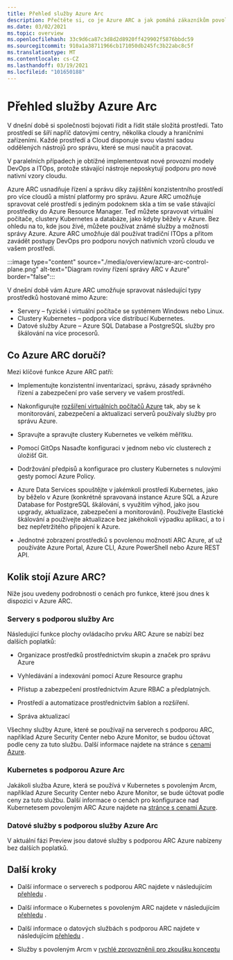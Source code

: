 ```yaml
---
title: Přehled služby Azure Arc
description: Přečtěte si, co je Azure ARC a jak pomáhá zákazníkům povolit správu a řízení hybridních prostředků pomocí dalších služeb a funkcí Azure.
ms.date: 03/02/2021
ms.topic: overview
ms.openlocfilehash: 33c9d6ca87c3d8d2d8920ff429902f5876bbdc59
ms.sourcegitcommit: 910a1a38711966cb171050db245fc3b22abc8c5f
ms.translationtype: MT
ms.contentlocale: cs-CZ
ms.lasthandoff: 03/19/2021
ms.locfileid: "101650188"
---
```

# <a name="azure-arc-overview"></a>Přehled služby Azure Arc

V dnešní době si společnosti bojovati řídit a řídit stále složitá prostředí. Tato prostředí se šíří napříč datovými centry, několika cloudy a hraničními zařízeními. Každé prostředí a Cloud disponuje svou vlastní sadou oddělených nástrojů pro správu, které se musí naučit a pracovat.

V paralelních případech je obtížné implementovat nové provozní modely DevOps a ITOps, protože stávající nástroje neposkytují podporu pro nové nativní vzory cloudu.

Azure ARC usnadňuje řízení a správu díky zajištění konzistentního prostředí pro více cloudů a místní platformy pro správu. Azure ARC umožňuje spravovat celé prostředí s jediným podoknem skla a tím se vaše stávající prostředky do Azure Resource Manager. Teď můžete spravovat virtuální počítače, clustery Kubernetes a databáze, jako kdyby běžely v Azure. Bez ohledu na to, kde jsou živé, můžete používat známé služby a možnosti správy Azure. Azure ARC umožňuje dál používat tradiční ITOps a přitom zavádět postupy DevOps pro podporu nových nativních vzorů cloudu ve vašem prostředí.

:::image type="content" source="./media/overview/azure-arc-control-plane.png" alt-text="Diagram roviny řízení správy ARC v Azure" border="false":::

V dnešní době vám Azure ARC umožňuje spravovat následující typy prostředků hostované mimo Azure:

* Servery – fyzické i virtuální počítače se systémem Windows nebo Linux.
* Clustery Kubernetes – podpora více distribucí Kubernetes.
* Datové služby Azure – Azure SQL Database a PostgreSQL služby pro škálování na více procesorů.

## <a name="what-does-azure-arc-deliver"></a>Co Azure ARC doručí?

Mezi klíčové funkce Azure ARC patří:

* Implementujte konzistentní inventarizaci, správu, zásady správného řízení a zabezpečení pro vaše servery ve vašem prostředí.

* Nakonfigurujte [rozšíření virtuálních počítačů Azure](./servers/manage-vm-extensions.md) tak, aby se k monitorování, zabezpečení a aktualizaci serverů používaly služby pro správu Azure.

* Spravujte a spravujte clustery Kubernetes ve velkém měřítku.

* Pomocí GitOps Nasaďte konfiguraci v jednom nebo víc clusterech z úložišť Git.

*  Dodržování předpisů a konfigurace pro clustery Kubernetes s nulovými gesty pomocí Azure Policy.

* Azure Data Services spouštějte v jakémkoli prostředí Kubernetes, jako by běželo v Azure (konkrétně spravovaná instance Azure SQL a Azure Database for PostgreSQL škálování, s využitím výhod, jako jsou upgrady, aktualizace, zabezpečení a monitorování). Používejte Elastické škálování a používejte aktualizace bez jakéhokoli výpadku aplikací, a to i bez nepřetržitého připojení k Azure.

* Jednotné zobrazení prostředků s povolenou možností ARC Azure, ať už používáte Azure Portal, Azure CLI, Azure PowerShell nebo Azure REST API.

## <a name="how-much-does-azure-arc-cost"></a>Kolik stojí Azure ARC?

Níže jsou uvedeny podrobnosti o cenách pro funkce, které jsou dnes k dispozici v Azure ARC.

### <a name="arc-enabled-servers"></a>Servery s podporou služby Arc

Následující funkce plochy ovládacího prvku ARC Azure se nabízí bez dalších poplatků:

* Organizace prostředků prostřednictvím skupin a značek pro správu Azure

* Vyhledávání a indexování pomocí Azure Resource graphu

* Přístup a zabezpečení prostřednictvím Azure RBAC a předplatných.

* Prostředí a automatizace prostřednictvím šablon a rozšíření.

* Správa aktualizací

Všechny služby Azure, které se používají na serverech s podporou ARC, například Azure Security Center nebo Azure Monitor, se budou účtovat podle ceny za tuto službu. Další informace najdete na stránce s [cenami Azure](https://azure.microsoft.com/pricing/).

### <a name="azure-arc-enabled-kubernetes"></a>Kubernetes s podporou Azure Arc

Jakákoli služba Azure, která se používá v Kubernetes s povoleným Arcm, například Azure Security Center nebo Azure Monitor, se bude účtovat podle ceny za tuto službu. Další informace o cenách pro konfigurace nad Kubernetesem povoleným ARC Azure najdete na [stránce s cenami Azure](https://azure.microsoft.com/pricing/).

### <a name="azure-arc-enabled-data-services"></a>Datové služby s podporou služby Azure Arc

V aktuální fázi Preview jsou datové služby s podporou ARC Azure nabízeny bez dalších poplatků.

## <a name="next-steps"></a>Další kroky

* Další informace o serverech s podporou ARC najdete v následujícím [přehledu](./servers/overview.md) .

* Další informace o Kubernetes s povoleným ARC najdete v následujícím [přehledu](./kubernetes/overview.md) .

* Další informace o datových službách s podporou ARC najdete v následujícím [přehledu](https://azure.microsoft.com/services/azure-arc/hybrid-data-services/) .

* Služby s povoleným Arcm v [rychlé zprovozněníi pro zkoušku konceptu](https://azurearcjumpstart.io/azure_arc_jumpstart/)
